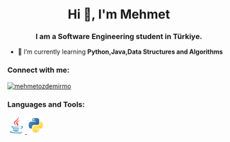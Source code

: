 <h1 align="center">Hi 👋, I'm Mehmet</h1>
<h3 align="center">I am a Software Engineering student in Türkiye.</h3>

- 🌱 I’m currently learning **Python,Java,Data Structures and Algorithms**

<h3 align="left">Connect with me:</h3>
<p align="left">
<a href="https://linkedin.com/in/mehmetozdemirmo" target="blank"><img align="center" src="https://raw.githubusercontent.com/rahuldkjain/github-profile-readme-generator/master/src/images/icons/Social/linked-in-alt.svg" alt="mehmetozdemirmo" height="30" width="40" /></a>
</p>

<h3 align="left">Languages and Tools:</h3>
<p align="left"> <a href="https://www.java.com" target="_blank" rel="noreferrer"> <img src="https://raw.githubusercontent.com/devicons/devicon/master/icons/java/java-original.svg" alt="java" width="40" height="40"/> </a> <a href="https://www.python.org" target="_blank" rel="noreferrer"> <img src="https://raw.githubusercontent.com/devicons/devicon/master/icons/python/python-original.svg" alt="python" width="40" height="40"/> </a> </p>
